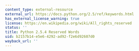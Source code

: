 ```yaml
---
content_type: external-resource
external_url: https://docs.python.org/2.5/ref/keywords.html
has_external_license_warning: true
license: https://en.wikipedia.org/wiki/All_rights_reserved
status: ''
title: Python 2.5.4 Reserved Words
uid: b2157b14-e5e6-4292-ad92-f2e6d92607d0
wayback_url: ''
---
```

